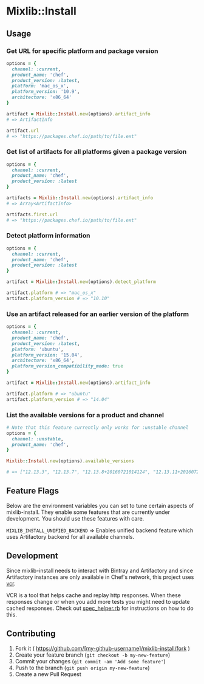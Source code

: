 # Mixlib::Install

## Usage

### Get URL for specific platform and package version
```ruby
options = {
  channel: :current,
  product_name: 'chef',
  product_version: :latest,
  platform: 'mac_os_x',
  platform_version: '10.9',
  architecture: 'x86_64'
}

artifact = Mixlib::Install.new(options).artifact_info
# => ArtifactInfo

artifact.url
# => "https://packages.chef.io/path/to/file.ext"
```

### Get list of artifacts for all platforms given a package version
```ruby
options = {
  channel: :current,
  product_name: 'chef',
  product_version: :latest
}

artifacts = Mixlib::Install.new(options).artifact_info
# => Array<ArtifactInfo>

artifacts.first.url
# => "https://packages.chef.io/path/to/file.ext"
```

### Detect platform information
```ruby
options = {
  channel: :current,
  product_name: 'chef',
  product_version: :latest
}

artifact = Mixlib::Install.new(options).detect_platform

artifact.platform # => "mac_os_x"
artifact.platform_version # => "10.10"
```

### Use an artifact released for an earlier version of the platform
```ruby
options = {
  channel: :current,
  product_name: 'chef',
  product_version: :latest,
  platform: 'ubuntu',
  platform_version: '15.04',
  architecture: 'x86_64',
  platform_version_compatibility_mode: true
}

artifact = Mixlib::Install.new(options).artifact_info

artifact.platform # => "ubuntu"
artifact.platform_version # => "14.04"
```

### List the available versions for a product and channel
```ruby
# Note that this feature currently only works for :unstable channel
options = {
  channel: :unstable,
  product_name: 'chef',
}

Mixlib::Install.new(options).available_versions

# => ["12.13.3", "12.13.7", "12.13.8+20160721014124", "12.13.11+20160721165202"]
```

## Feature Flags

Below are the environment variables you can set to tune certain aspects of mixlib-install. They enable some features that are currently under development. You should use these features with care.

`MIXLIB_INSTALL_UNIFIED_BACKEND` => Enables unified backend feature which uses Artifactory backend for all available channels.

## Development
Since mixlib-install needs to interact with Bintray and Artifactory and since Artifactory instances are only available in Chef's network, this project uses [vcr](https://github.com/vcr/vcr).

VCR is a tool that helps cache and replay http responses. When these responses change or when you add more tests you might need to update cached responses. Check out [spec_helper.rb](https://github.com/chef/mixlib-install/blob/master/spec/spec_helper.rb) for instructions on how to do this.

## Contributing

1. Fork it ( https://github.com/[my-github-username]/mixlib-install/fork )
2. Create your feature branch (`git checkout -b my-new-feature`)
3. Commit your changes (`git commit -am 'Add some feature'`)
4. Push to the branch (`git push origin my-new-feature`)
5. Create a new Pull Request
